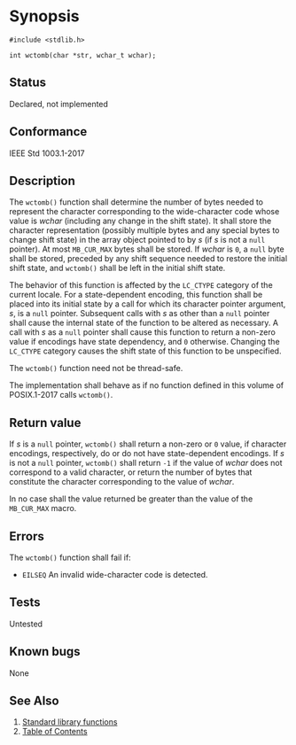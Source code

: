 <!-- Documentation template to fill -->
# Synopsis

`#include <stdlib.h>`

`int wctomb(char *str, wchar_t wchar);`

<!-- #MUST_BE: check status according to implementation -->
## Status

Declared, not implemented

<!-- #MUST_BE: if function shall be posix compliant print the standard signature  -->
## Conformance

IEEE Std 1003.1-2017

<!-- #MUST_BE: update description from opengroup AND READ IT and check if it matches  -->
## Description

The `wctomb()` function shall determine the number of bytes needed to represent the character corresponding to the
wide-character code whose value is _wchar_ (including any change in the shift state). It shall store the character
representation (possibly multiple bytes and any special bytes to change shift state) in the array object pointed to
by _s_ (if _s_ is not a `null` pointer). At most `MB_CUR_MAX` bytes shall be stored. If _wchar_ is `0`, a `null` byte
shall be stored, preceded by any shift sequence needed to restore the initial shift state, and `wctomb()` shall be
left in the initial shift state.

The behavior of this function is affected by the `LC_CTYPE` category of the current locale. For a state-dependent
encoding, this function shall be placed into its initial state by a call for which its character pointer
argument, _s_, is a `null` pointer. Subsequent calls with _s_ as other than a `null` pointer shall cause the internal
state of the function to be altered as necessary. A call with _s_ as a `null` pointer shall cause this function to
return a non-zero value if encodings have state dependency, and `0` otherwise. Changing the `LC_CTYPE` category causes
the shift state of this function to be unspecified.

The `wctomb()` function need not be thread-safe.

The implementation shall behave as if no function defined in this volume of POSIX.1-2017 calls `wctomb()`.

<!-- #MUST_BE: check return values by the function  -->
## Return value

If _s_ is a `null` pointer, `wctomb()` shall return a non-zero or `0` value, if character encodings, respectively, do or
do not have state-dependent encodings. If _s_ is not a `null` pointer, `wctomb()` shall return `-1` if the value of
_wchar_ does not correspond to a valid character, or return the number of bytes that constitute the character
corresponding to the value of _wchar_.

In no case shall the value returned be greater than the value of the `MB_CUR_MAX` macro.

<!-- #MUST_BE: check what errors can cause the function to fail  -->
## Errors

The `wctomb()` function shall fail if:

* `EILSEQ` An invalid wide-character code is detected.

<!-- #MUST_BE: function by default shall be untested, when tested there should be a link to test location and test 
command for ia32 test runner  -->
## Tests

Untested

<!-- #MUST_BE: check for pending issues in  -->
## Known bugs

None

## See Also

1. [Standard library functions](../README.md)
2. [Table of Contents](../../../README.md)
